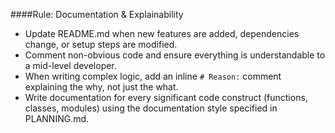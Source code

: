 ####Rule: Documentation & Explainability
  - Update README.md when new features are added, dependencies change, or setup steps are modified.
  - Comment non-obvious code and ensure everything is understandable to a mid-level developer.
  - When writing complex logic, add an inline `# Reason:` comment explaining the why, not just the what.
  - Write documentation for every significant code construct (functions, classes, modules) using the documentation style specified in PLANNING.md.